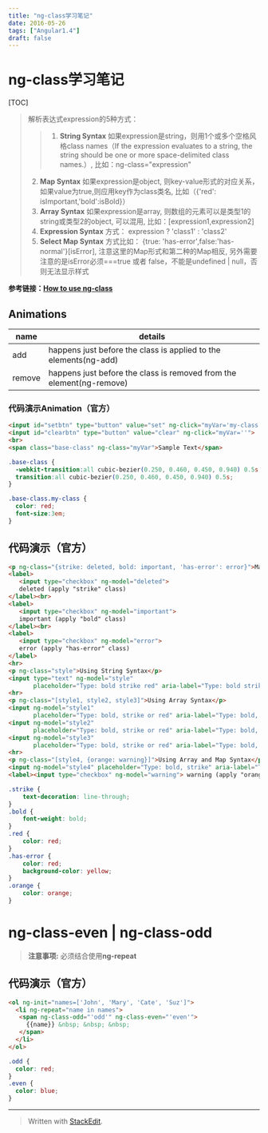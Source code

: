 ```yaml
---
title: "ng-class学习笔记"
date: 2016-05-26
tags: ["Angular1.4"]
draft: false
---
```

# ng-class学习笔记
[TOC]

> 解析表达式expression的5种方式：
> > 1.  **String Syntax** 
> 如果expression是string，则用1个或多个空格风格class names（If the expression evaluates to a string, the string should be one or more space-delimited class names.）, 比如：ng-class="expression"
> 2. **Map Syntax**
> 如果expression是object, 则key-value形式的对应关系，如果value为true,则应用key作为class类名, 比如（{'red': isImportant,'bold':isBold}）
> 3. **Array Syntax**
> 如果expression是array, 则数组的元素可以是类型1的string或类型2的object, 可以混用, 比如：[expression1,expression2]
> 4.  **Expression Syntax**
> 方式： expression ? 'class1' : 'class2'
> 5. **Select Map Syntax**
> 方式比如： {true: 'has-error',false:'has-normal'}[isError], 注意这里的Map形式和第二种的Map相反, 另外需要注意的是isError必须===true 或者 false，不能是undefined | null，否则无法显示样式

**参考链接：[How to use ng-class](https://scotch.io/tutorials/the-many-ways-to-use-ngclass#ngclass-using-the-ternary-operator)**

## Animations
name | details
------|-------
add | happens just before the class is applied to the elements(ng-add)
remove | happens just before the class is removed from the element(ng-remove)

### 代码演示Animation（官方）
```html
<input id="setbtn" type="button" value="set" ng-click="myVar='my-class'">
<input id="clearbtn" type="button" value="clear" ng-click="myVar=''">
<br>
<span class="base-class" ng-class="myVar">Sample Text</span>
```
```css
.base-class {
  -webkit-transition:all cubic-bezier(0.250, 0.460, 0.450, 0.940) 0.5s;
  transition:all cubic-bezier(0.250, 0.460, 0.450, 0.940) 0.5s;
}

.base-class.my-class {
  color: red;
  font-size:3em;
}
```

## 代码演示（官方）
```html
<p ng-class="{strike: deleted, bold: important, 'has-error': error}">Map Syntax Example</p>
<label>
   <input type="checkbox" ng-model="deleted">
   deleted (apply "strike" class)
</label><br>
<label>
   <input type="checkbox" ng-model="important">
   important (apply "bold" class)
</label><br>
<label>
   <input type="checkbox" ng-model="error">
   error (apply "has-error" class)
</label>
<hr>
<p ng-class="style">Using String Syntax</p>
<input type="text" ng-model="style"
       placeholder="Type: bold strike red" aria-label="Type: bold strike red">
<hr>
<p ng-class="[style1, style2, style3]">Using Array Syntax</p>
<input ng-model="style1"
       placeholder="Type: bold, strike or red" aria-label="Type: bold, strike or red"><br>
<input ng-model="style2"
       placeholder="Type: bold, strike or red" aria-label="Type: bold, strike or red 2"><br>
<input ng-model="style3"
       placeholder="Type: bold, strike or red" aria-label="Type: bold, strike or red 3"><br>
<hr>
<p ng-class="[style4, {orange: warning}]">Using Array and Map Syntax</p>
<input ng-model="style4" placeholder="Type: bold, strike" aria-label="Type: bold, strike"><br>
<label><input type="checkbox" ng-model="warning"> warning (apply "orange" class)</label>
```
```css
.strike {
    text-decoration: line-through;
}
.bold {
    font-weight: bold;
}
.red {
    color: red;
}
.has-error {
    color: red;
    background-color: yellow;
}
.orange {
    color: orange;
}
```

# ng-class-even | ng-class-odd

> **注意事项:** 必须结合使用**ng-repeat**

## 代码演示（官方）
```html
<ol ng-init="names=['John', 'Mary', 'Cate', 'Suz']">
  <li ng-repeat="name in names">
   <span ng-class-odd="'odd'" ng-class-even="'even'">
     {{name}} &nbsp; &nbsp; &nbsp;
   </span>
  </li>
</ol>
```
```css
.odd {
  color: red;
}
.even {
  color: blue;
}
```

---------
> Written with [StackEdit](https://stackedit.io/).